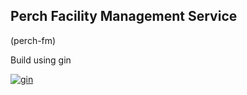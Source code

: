 ## Perch Facility Management Service
(perch-fm)


Build using gin

[![gin](https://github.com/zob456/perch-gms/blob/main/imgs/gin_logo.png?raw=true)](https://pkg.go.dev/github.com/gin-gonic/gin#section-readme)